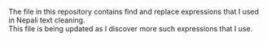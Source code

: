 The file in this repository contains find and replace expressions that I used in Nepali text cleaning.  
This file is being updated as I discover more such expressions that I use.  
